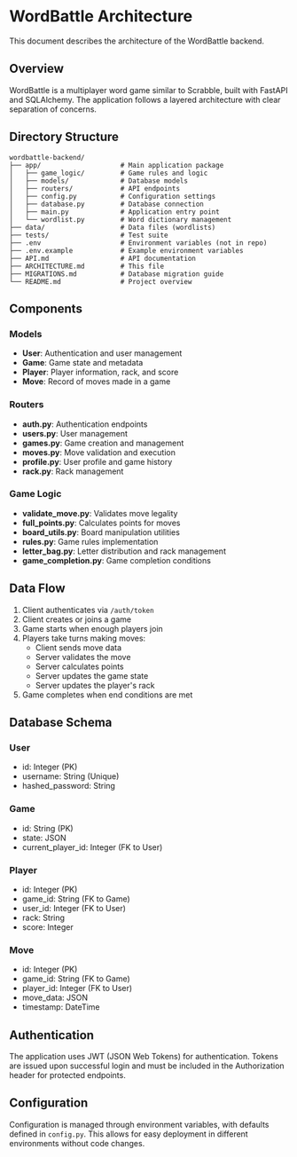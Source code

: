 # WordBattle Architecture

This document describes the architecture of the WordBattle backend.

## Overview

WordBattle is a multiplayer word game similar to Scrabble, built with FastAPI and SQLAlchemy. The application follows a layered architecture with clear separation of concerns.

## Directory Structure

```
wordbattle-backend/
├── app/                    # Main application package
│   ├── game_logic/         # Game rules and logic
│   ├── models/             # Database models
│   ├── routers/            # API endpoints
│   ├── config.py           # Configuration settings
│   ├── database.py         # Database connection
│   ├── main.py             # Application entry point
│   └── wordlist.py         # Word dictionary management
├── data/                   # Data files (wordlists)
├── tests/                  # Test suite
├── .env                    # Environment variables (not in repo)
├── .env.example            # Example environment variables
├── API.md                  # API documentation
├── ARCHITECTURE.md         # This file
├── MIGRATIONS.md           # Database migration guide
└── README.md               # Project overview
```

## Components

### Models

- **User**: Authentication and user management
- **Game**: Game state and metadata
- **Player**: Player information, rack, and score
- **Move**: Record of moves made in a game

### Routers

- **auth.py**: Authentication endpoints
- **users.py**: User management
- **games.py**: Game creation and management
- **moves.py**: Move validation and execution
- **profile.py**: User profile and game history
- **rack.py**: Rack management

### Game Logic

- **validate_move.py**: Validates move legality
- **full_points.py**: Calculates points for moves
- **board_utils.py**: Board manipulation utilities
- **rules.py**: Game rules implementation
- **letter_bag.py**: Letter distribution and rack management
- **game_completion.py**: Game completion conditions

## Data Flow

1. Client authenticates via `/auth/token`
2. Client creates or joins a game
3. Game starts when enough players join
4. Players take turns making moves:
   - Client sends move data
   - Server validates the move
   - Server calculates points
   - Server updates the game state
   - Server updates the player's rack
5. Game completes when end conditions are met

## Database Schema

### User
- id: Integer (PK)
- username: String (Unique)
- hashed_password: String

### Game
- id: String (PK)
- state: JSON
- current_player_id: Integer (FK to User)

### Player
- id: Integer (PK)
- game_id: String (FK to Game)
- user_id: Integer (FK to User)
- rack: String
- score: Integer

### Move
- id: Integer (PK)
- game_id: String (FK to Game)
- player_id: Integer (FK to User)
- move_data: JSON
- timestamp: DateTime

## Authentication

The application uses JWT (JSON Web Tokens) for authentication. Tokens are issued upon successful login and must be included in the Authorization header for protected endpoints.

## Configuration

Configuration is managed through environment variables, with defaults defined in `config.py`. This allows for easy deployment in different environments without code changes.